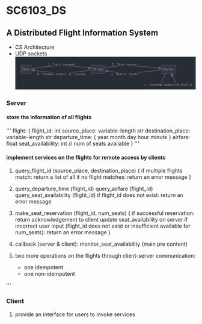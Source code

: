 # SC6103_DS

## A Distributed Flight Information System
 - CS Architecture
 - UDP sockets
![CS Communication Flow](cs-communication-flow.png)

### Server

#### store the information of all flights
'''
flight:
{
    flight_id: int
    source_place: variable-length str
    destination_place: variable-length str
    departure_time: {
        year
        month
        day
        hour
        minute
    }
    airfare: float
    seat_availability: int // num of seats available
}
'''

#### implement services on the flights for remote access by clients
1. query_flight_id (source_place, destination_place) {
    if multiple flights match:
        return a list of all
    if no flight matches:
        return an error message
}

2. query_departure_time (flight_id)
    query_airfare (flight_id)
    query_seat_availability (flight_id)
    if flight_id does not exist:
        return an error message

3. make_seat_reservation (flight_id, num_seats) {
    if successful reservation:
        return acknowledgement to client
        update seat_availability on server 
    if incorrect user input (flight_id does not exist or insufficient available for num_seats):
        return an error message
}

4. callback (server & client): monitor_seat_availability (main pre content)

5. two more operations on the flights through client-server communication:
    - one idempotent
    - one non-idempotent

'''

### Client
1. provide an interface for users to invoke services
